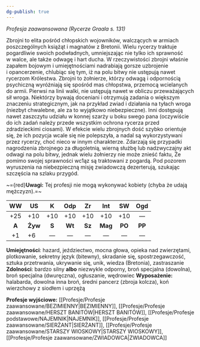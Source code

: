 ```yaml
---
dg-publish: true
---
```

*Profesja zaawansowana (Rycerze Graala s. 131)*

Zbrojni to elita pośród chłopskich wojowników, walczących w armiach poszczególnych książąt i magnatów z Bretonii. Wielu rycerzy traktuje pogardliwie swoich podwładnych, umniejszając nie tylko ich sprawność w walce, ale także odwagę i hart ducha. W rzeczywistości zbrojni właśnie zapałem bojowym i umiejętnościami nadrabiają gorsze uzbrojenie i opancerzenie, chlubiąc się tym, iż na polu bitwy nie ustępują nawet rycerzom Królestwa. Zbrojni to żołnierze, którzy odwagą i odpornością psychiczną wyróżniają się spośród mas chłopstwa, przemocą wcielanych do armii. Pierwsi na linii walki, nie ustępują nawet w obliczu przeważających sił wroga. Niektórzy bywają doceniani i otrzymują zadania o większym znaczeniu strategicznym, jak na przykład zwiad i działania na tyłach wroga (niezbyt chwalebne, ale za to wyjątkowo niebezpieczne). Inni dostępują nawet zaszczytu udziału w konnej szarży u boku swego pana (oczywiście do ich zadań należy przede wszystkim ochrona rycerza przed zdradzieckimi ciosami). W efekcie wielu zbrojnych dość szybko orientuje się, że ich pozycja wcale się nie polepszyła, a nadal są wykorzystywani przez rycerzy, choć nieco w innym charakterze. Zdarzają się przypadki nagrodzenia zbrojnego za długoletnią, wierną służbę lub nadzwyczajny akt odwagi na polu bitwy, jednak wielu żołnierzy nie może znieść faktu, Że pomimo swojej sprawności wc1ąz są traktowani z pogardą. Pod pozorem wyruszenia na niebezpieczną misję zwiadowczą dezerterują, szukając szczęścia na szlaku przygód.

~={red}**Uwagi:** Tej profesji nie mogą wykonywać kobiety (chyba że udają mężczyzn).=~

| WW  | US  |  K  | Odp | Zr  | Int | SW  | Ogd |
|:---:| --- |:---:|:---:|:---:|:---:|:---:|:---:|
| +25 | +10 | +10 | +10 | +10 | +10 | +10 |  —  |
|  **A**  | **Żyw** |  **S**  | **Wt**  | **Sz**  | **Mag** | **PO**  | **PP**  |
| +1  | +6  |  —  |  —  |  —  |  —  |  —  |  —  |

**Umiejętności**: hazard, jeździectwo, mocna głowa, opieka nad zwierzętami, plotkowanie, sekretny język (bitewny), skradanie się, spostrzegawczość, sztuka przetrwania, ukrywanie się, unik, wiedza (Bretonia), zastraszanie
**Zdolności**: bardzo silny **albo** niezwykle odporny, broń specjalna (dowolna), broń specjalna (dwuręczna), ogłuszanie, wędrowiec
**Wyposażenie:** halabarda, dowolna inna broń, średni pancerz (zbroja kolcza), koń wierzchowy z siodłem i uprzężą

**Profesje wyjściowe:** [[Profesje/Profesje zaawansowane/BEZIMIENNY\|BEZIMIENNY]], [[Profesje/Profesje zaawansowane/HERSZT BANITÓW\|HERSZT BANITÓW]], [[Profesje/Profesje podstawowe/NAJEMNIK\|NAJEMNIK]], [[Profesje/Profesje zaawansowane/SIERŻANT\|SIERŻANT]], [[Profesje/Profesje zaawansowane/STARSZY WIOSKOWY\|STARSZY WIOSKOWY]], [[Profesje/Profesje zaawansowane/ZWIADOWCA\|ZWIADOWCA]]